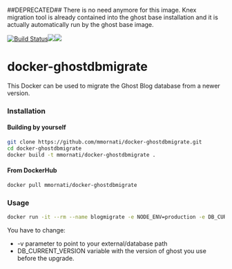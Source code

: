 ##DEPRECATED##
There is no need anymore for this image. Knex migration tool is already contained into the ghost base installation and it is actually automatically run by the ghost base image.

[![Build Status](https://travis-ci.org/mmornati/docker-ghostdbmigrate.svg)](https://travis-ci.org/mmornati/docker-ghostdbmigrate)[![](https://images.microbadger.com/badges/image/mmornati/docker-ghostdbmigrate.svg)](https://microbadger.com/images/mmornati/docker-ghostdbmigrate "Get your own image badge on microbadger.com")[![](https://images.microbadger.com/badges/version/mmornati/docker-ghostdbmigrate.svg)](https://microbadger.com/images/mmornati/docker-ghostdbmigrate "Get your own version badge on microbadger.com")


# docker-ghostdbmigrate
This Docker can be used to migrate the Ghost Blog database from a newer version.

### Installation

#### Building by yourself

```bash
git clone https://github.com/mmornati/docker-ghostdbmigrate.git
cd docker-ghostdbmigrate
docker build -t mmornati/docker-ghostdbmigrate .
```

#### From DockerHub

```bash
docker pull mmornati/docker-ghostdbmigrate
```

### Usage

```bash
docker run -it --rm --name blogmigrate -e NODE_ENV=production -e DB_CURRENT_VERSION=1.0.2 -v /Users/mmornati/ghost-blog-test:/ghost-override mmornati/docker-ghostdbmigrate:v1.8.6
```

You have to change:
* -v parameter to point to your external/database path
* DB_CURRENT_VERSION variable with the version of ghost you use before the upgrade.
